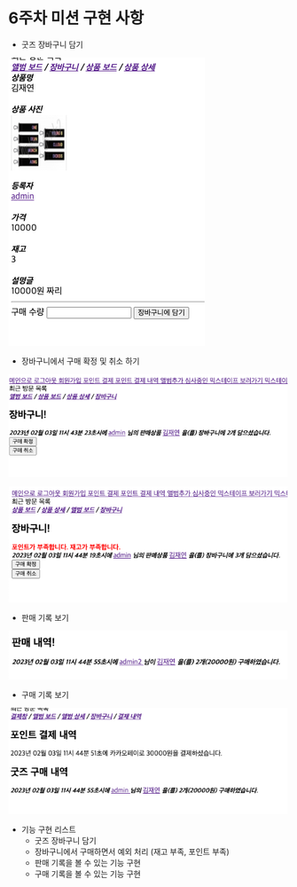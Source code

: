 # 6주차 미션 구현 사항

- 굿즈 장바구니 담기

![img_1.png](img_1.png)

- 장바구니에서 구매 확정 및 취소 하기

![img.png](img.png)

![img_4.png](img_4.png)

- 판매 기록 보기

![img_5.png](img_5.png)

- 구매 기록 보기

![img_3.png](img_3.png)

- 기능 구현 리스트
  - 굿즈 장바구니 담기
  - 장바구니에서 구매하면서 예외 처리 (재고 부족, 포인트 부족)
  - 판매 기록을 볼 수 있는 기능 구현
  - 구매 기록을 볼 수 있는 기능 구현
